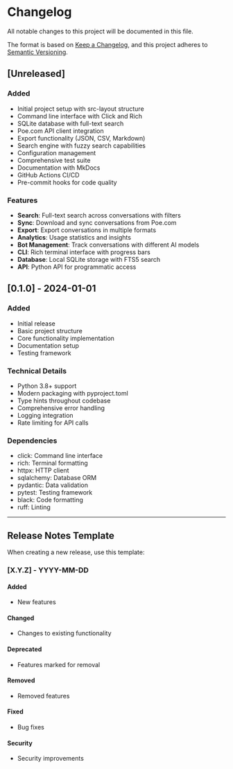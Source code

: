# Changelog

All notable changes to this project will be documented in this file.

The format is based on [Keep a Changelog](https://keepachangelog.com/en/1.0.0/),
and this project adheres to [Semantic Versioning](https://semver.org/spec/v2.0.0.html).

## [Unreleased]

### Added
- Initial project setup with src-layout structure
- Command line interface with Click and Rich
- SQLite database with full-text search
- Poe.com API client integration
- Export functionality (JSON, CSV, Markdown)
- Search engine with fuzzy search capabilities
- Configuration management
- Comprehensive test suite
- Documentation with MkDocs
- GitHub Actions CI/CD
- Pre-commit hooks for code quality

### Features
- **Search**: Full-text search across conversations with filters
- **Sync**: Download and sync conversations from Poe.com
- **Export**: Export conversations in multiple formats
- **Analytics**: Usage statistics and insights
- **Bot Management**: Track conversations with different AI models
- **CLI**: Rich terminal interface with progress bars
- **Database**: Local SQLite storage with FTS5 search
- **API**: Python API for programmatic access

## [0.1.0] - 2024-01-01

### Added
- Initial release
- Basic project structure
- Core functionality implementation
- Documentation setup
- Testing framework

### Technical Details
- Python 3.8+ support
- Modern packaging with pyproject.toml
- Type hints throughout codebase
- Comprehensive error handling
- Logging integration
- Rate limiting for API calls

### Dependencies
- click: Command line interface
- rich: Terminal formatting
- httpx: HTTP client
- sqlalchemy: Database ORM
- pydantic: Data validation
- pytest: Testing framework
- black: Code formatting
- ruff: Linting

---

## Release Notes Template

When creating a new release, use this template:

### [X.Y.Z] - YYYY-MM-DD

#### Added
- New features

#### Changed
- Changes to existing functionality

#### Deprecated
- Features marked for removal

#### Removed
- Removed features

#### Fixed
- Bug fixes

#### Security
- Security improvements
